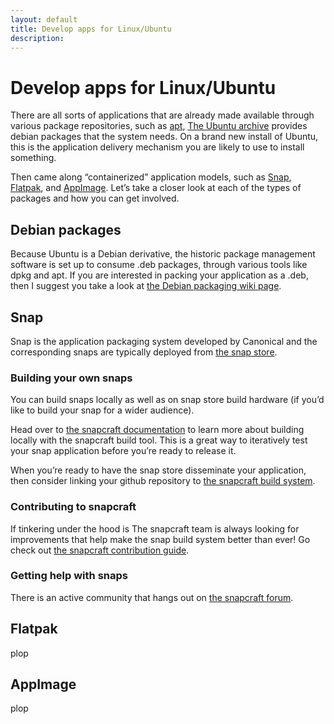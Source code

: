 ```yaml
---
layout: default
title: Develop apps for Linux/Ubuntu
description: 
---
```


# Develop apps for Linux/Ubuntu

There are all sorts of applications that are already made available through various package repositories, such as [apt](http://manpages.ubuntu.com/manpages/bionic/man8/apt.8.html), [The Ubuntu archive](https://packages.ubuntu.com/) provides debian packages that the system needs. On a brand new install of Ubuntu, this is the application delivery mechanism you are likely to use to install something.

Then came along “containerized” application models, such as [Snap](https://snapcraft.io/), [Flatpak](https://flatpak.org/), and [AppImage](https://appimage.org/). Let’s take a closer look at each of the types of packages and how you can get involved.


## Debian packages

Because Ubuntu is a Debian derivative, the historic package management software is set up to consume .deb packages, through various tools like dpkg and apt. If you are interested in packing your application as a .deb, then I suggest you take a look at [the Debian packaging wiki page](https://wiki.debian.org/Packaging).


## Snap

Snap is the application packaging system developed by Canonical and the corresponding snaps are typically deployed from [the snap store](https://snapcraft.io/store). 


### Building your own snaps

You can build snaps locally as well as on snap store build hardware (if you’d like to build your snap for a wider audience).

Head over to [the snapcraft documentation](https://snapcraft.io/docs) to learn more about building locally with the snapcraft build tool. This is a great way to iteratively test your snap application before you’re ready to release it.

When you’re ready to have the snap store disseminate your application, then consider linking your github repository to [the snapcraft build system](https://snapcraft.io/build).


### Contributing to snapcraft

If tinkering under the hood is The snapcraft team is always looking for improvements that help make the snap build system better than ever! Go check out [the snapcraft contribution guide](https://github.com/snapcore/snapcraft/blob/master/CONTRIBUTING.md). 


### Getting help with snaps

There is an active community that hangs out on [the snapcraft forum](https://forum.snapcraft.io/). 


## Flatpak

plop


## AppImage

plop
